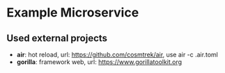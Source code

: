 # Example Microservice

## Used external projects
- **air**: hot reload, url: https://github.com/cosmtrek/air, use air -c .air.toml
- **gorilla**: framework web, url: https://www.gorillatoolkit.org